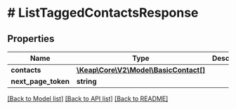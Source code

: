 # # ListTaggedContactsResponse

## Properties

Name | Type | Description | Notes
------------ | ------------- | ------------- | -------------
**contacts** | [**\Keap\Core\V2\Model\BasicContact[]**](BasicContact.md) |  | [optional]
**next_page_token** | **string** |  | [optional]

[[Back to Model list]](../../README.md#models) [[Back to API list]](../../README.md#endpoints) [[Back to README]](../../README.md)
